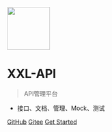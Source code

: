 <img src="https://raw.githubusercontent.com/xuxueli/xxl-job/master/doc/images/xxl-logo.png" width="100" >

# XXL-API

> API管理平台

- 接口、文档、管理、Mock、测试

[GitHub](https://github.com/xuxueli/xxl-api/)
[Gitee](http://gitee.com/xuxueli0323/xxl-api)
[Get Started](#《API管理平台XXL-API》)